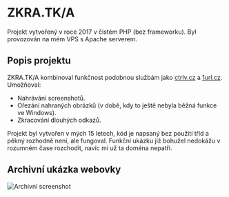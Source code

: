 # ZKRA.TK/A

Projekt vytvořený v roce 2017 v čistém PHP (bez frameworku). Byl provozován na mém VPS s Apache serverem.

## Popis projektu

ZKRA.TK/A kombinoval funkčnost podobnou službám jako [ctrlv.cz](https://ctrlv.cz) a [1url.cz](https://1url.cz). Umožňoval:

- Nahrávání screenshotů.
- Ořezání nahraných obrázků (v době, kdy to ještě nebyla běžná funkce ve Windows).
- Zkracování dlouhých odkazů.

Projekt byl vytvořen v mých 15 letech, kód je napsaný bez použití tříd a pěkný rozhodně není, ale fungoval. Funkční ukázku již bohužel nedokážu v rozumném čase rozchodit, navíc mi už ta doména nepatři.

## Archivní ukázka webovky

![Archivní screenshot](https://ctrlv.link/shots/2024/11/27/03wh.png)